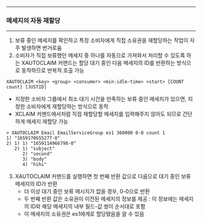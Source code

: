 -----
### 메세지의 자동 재할당
-----
1. 보류 중인 메세지를 확인하고 특정 소비자에게 직접 소유권을 재할당하는 작업이 자주 발생하면 번거로움
2. 소비자가 직접 보류했던 메세지 중 하나를 자동으로 가져와서 처리할 수 있도록 하는 XAUTOCLAIM 커맨드는 할당 대기 중인 다음 메세지의 ID를 반환하는 방식으로 동작하므로 반복적 호출 가능
```redis
XAUTOCLAIM <key> <group> <consumer> <min-idle-time> <start> [COUNT count] [JUSTID]
```
   - 지정한 소비자 그룹에서 최소 대기 시간을 만족하는 보류 중인 메세지가 있으면, 지정한 소비자에게 재할당하는 방식으로 동작
   - XCLAIM 커맨드에서처럼 직접 재할당할 메세지를 입력해주지 않아도 되므로 간단하게 메세지 재할당 가능
```redis
> XAUTOCLAIM Email EmailServiceGroup es1 360000 0-0 count 1
1) "1659170655277-0"
2) 1) 1) "1659114966798-0"
   2) 1) "subject"
      2) "second"
      3) "body"
      4) "hihi"
```

 3. XAUTOCLAIM 커맨드를 실행하면 첫 번째 반환 값으로 다음으로 대기 중인 보류 메세지의 ID가 반환
    - 더 이상 대기 중인 보류 메시지가 없을 경우, 0-0으로 반환
    - 두 번째 반환 값은 소유권이 이전된 메세지의 정보를 제공 : 이 정보에는 메세지의 ID와 해당 메세지의 내부 필드-값 쌍이 순서대로 포함
    - 이 메세지의 소유권은 es1에게로 할당됐음을 알 수 있음
